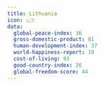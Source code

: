 ```yaml
---
title: Lithuania
icon: 🇱🇹
data:
  global-peace-index: 36
  gross-domestic-product: 81
  human-development-index: 37
  world-happiness-report: 19
  cost-of-living: 93
  good-country-index: 26
  global-freedom-score: 44
---
```

